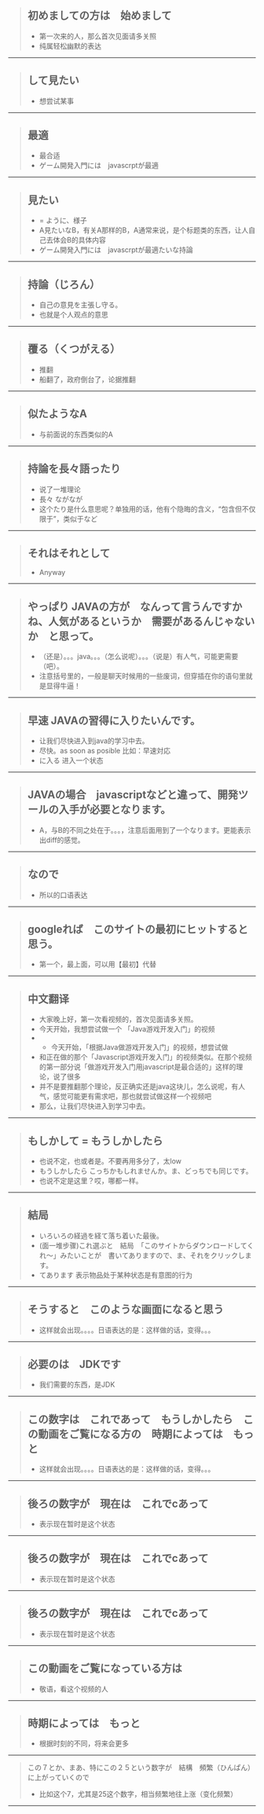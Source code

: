 > ## 初めましての方は　始めまして
> * 第一次来的人，那么首次见面请多关照
> * 纯属轻松幽默的表达
----------

> ## して見たい
> * 想尝试某事
----------

> ## 最適
> * 最合适
> * ゲーム開発入門には　javascrptが最適
----------

> ## 見たい
> * = ように、様子
> * A見たいなB，有关A那样的B，A通常来说，是个标题类的东西，让人自己去体会B的具体内容
> * ゲーム開発入門には　javascrptが最適たいな持論
----------

> ## 持論（じろん）
> * 自己の意見を主張し守る。
> * 也就是个人观点的意思
----------

> ## 覆る（くつがえる）
> * 推翻
> * 船翻了，政府倒台了，论据推翻
----------

> ## 似たようなA
> * 与前面说的东西类似的A
----------

> ## 持論を長々語ったり
> * 说了一堆理论
> * 長々 ながなが
> * 这个たり是什么意思呢？单独用的话，他有个隐晦的含义，“包含但不仅限于”，类似于など
----------

> ## それはそれとして
> * Anyway
----------

> ## やっぱり JAVAの方が　なんって言うんですかね、人気があるというか　需要があるんじゃないか　と思って。
> * （还是）。。。java。。。（怎么说呢）。。。（说是）有人气，可能更需要（吧）。
> * 注意括号里的，一般是聊天时候用的一些废词，但穿插在你的语句里就是显得牛逼！
----------

> ## 早速 JAVAの習得に入りたいんです。
> * 让我们尽快进入到java的学习中去。
> * 尽快。as soon as posible 比如：早速対応
> * に入る 进入一个状态
----------

> ## JAVAの場合　javascriptなどと違って、開発ツールの入手が必要となります。
> * A，与B的不同之处在于。。。，注意后面用到了一个なります。更能表示出diff的感觉。
----------

> ## なので
> * 所以的口语表达
----------

> ## googleれば　このサイトの最初にヒットすると思う。
> * 第一个，最上面，可以用【最初】代替
----------

> ## 中文翻译
> * 大家晚上好，第一次看视频的，首次见面请多关照。
> * 今天开始，我想尝试做一个 「Java游戏开发入门」的视频
> * * 今天开始，「根据Java做游戏开发入门」的视频，想尝试做
> * 和正在做的那个「Javascript游戏开发入门」的视频类似。在那个视频的第一部分说「做游戏开发入门用javascript是最合适的」这样的理论，说了很多
> * 并不是要推翻那个理论，反正确实还是java这块儿，怎么说呢，有人气，感觉可能更有需求吧，那也就尝试做这样一个视频吧
> * 那么，让我们尽快进入到学习中去。
----------


> ## もしかして = もうしかしたら
> * 也说不定，也或者是。不要再用多分了，太low
> * もうしかしたら こっちかもしれませんか。ま、どっちでも同じです。
> * 也说不定是这里？哎，哪都一样。
----------

> ## 結局
> * いろいろの経過を経て落ち着いた最後。
> * (面一堆步骤)これ選ぶと　結局　「このサイトからダウンロードしてくれ〜」みたいことが　書いてありますので、ま、それをクリックします。
> * てあります 表示物品处于某种状态是有意图的行为
----------

> ## そうすると　このような画面になると思う
> * 这样就会出现。。。。日语表达的是：这样做的话，变得。。。
----------

> ## 必要のは　JDKです
> * 我们需要的东西，是JDK
----------

> ## この数字は　これであって　もうしかしたら　この動画をご覧になる方の　時期によっては　もっと
> * 这样就会出现。。。。日语表达的是：这样做的话，变得。。。
----------

> ## 後ろの数字が　現在は　これでcあって
> * 表示现在暂时是这个状态
----------

> ## 後ろの数字が　現在は　これでcあって
> * 表示现在暂时是这个状态
----------

> ## 後ろの数字が　現在は　これでcあって
> * 表示现在暂时是这个状态
----------

> ## この動画をご覧になっている方は
> * 敬语，看这个视频的人
----------

> ## 時期によっては　もっと
> * 根据时刻的不同，将来会更多
----------

> この７とか、まあ、特にこの２５という数字が　結構　頻繁（ひんぱん）に上がっていくので
> * 比如这个7，尤其是25这个数字，相当频繁地往上涨（变化频繁）
----------


